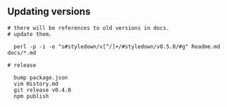 Updating versions
-----------------

    # there will be references to old versions in docs.
    # update them.

      perl -p -i -e "s#styledown/v[^/]+/#styledown/v0.5.0/#g" Readme.md docs/*.md

    # release

      bump package.json
      vim History.md
      git release v0.4.0
      npm publish
